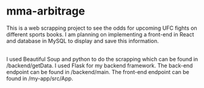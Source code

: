 # mma-arbitrage
This is a web scrapping project to see the odds for upcoming UFC fights on different sports books. I am planning on implementing a front-end in React and database in MySQL to display and save this information. 

<br>
I used Beautiful Soup and python to do the scrapping which can be found in 
/backend/getData. I used Flask for my backend framework. The back-end endpoint can be found in /backend/main. The front-end endpoint can be found in /my-app/src/App. 